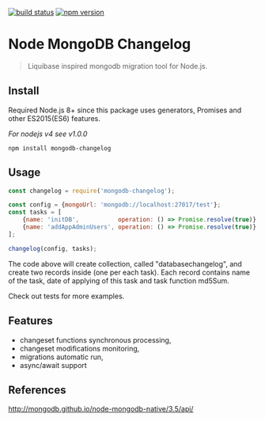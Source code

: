 [![build status](https://img.shields.io/travis/malykhinvi/node-mongodb-changelog.svg?style=flat-square)](https://travis-ci.org/malykhinvi/node-mongodb-changelog)
[![npm version](https://img.shields.io/npm/v/mongodb-changelog.svg?style=flat-square)](https://www.npmjs.com/package/mongodb-changelog)

# Node MongoDB Changelog

> Liquibase inspired mongodb migration tool for Node.js.

## Install
Required Node.js 8+ since this package uses generators, Promises and other ES2015(ES6) features.

_For nodejs v4 see v1.0.0_

```npm install mongodb-changelog```

## Usage
```javascript
const changelog = require('mongodb-changelog');

const config = {mongoUrl: 'mongodb://localhost:27017/test'};
const tasks = [
    {name: 'initDB',           operation: () => Promise.resolve(true)},
    {name: 'addAppAdminUsers', operation: () => Promise.resolve(true)}
];

changelog(config, tasks);

```
The code above will create collection, called "databasechangelog", and create two records inside (one per each task).
Each record contains name of the task, date of applying of this task and task function md5Sum.

Check out tests for more examples.

## Features
- changeset functions synchronous processing,
- changeset modifications monitoring,
- migrations automatic run,
- async/await support

## References

http://mongodb.github.io/node-mongodb-native/3.5/api/